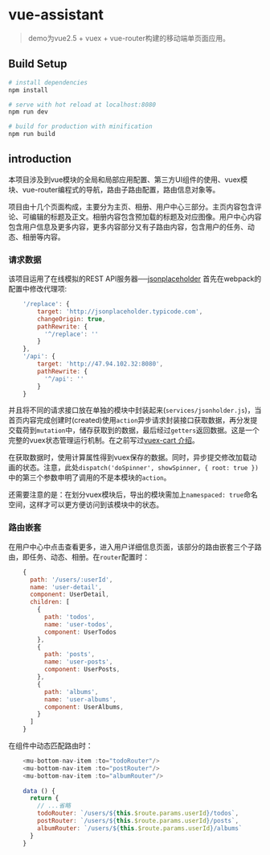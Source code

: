 # vue-assistant

> demo为vue2.5 + vuex + vue-router构建的移动端单页面应用。

## Build Setup

``` bash
# install dependencies
npm install

# serve with hot reload at localhost:8080
npm run dev

# build for production with minification
npm run build
```

## introduction
本项目涉及到vue模块的全局和局部应用配置、第三方UI组件的使用、vuex模块、vue-router编程式的导航，路由子路由配置，路由信息对象等。

项目由十几个页面构成，主要分为主页、相册、用户中心三部分。主页内容包含评论、可编辑的标题及正文。相册内容包含预加载的标题及对应图像。用户中心内容包含用户信息及更多内容，更多内容部分又有子路由内容，包含用户的任务、动态、相册等内容。

### 请求数据
该项目运用了在线模拟的REST API服务器──[jsonplaceholder](http://jsonplaceholder.typicode.com/)
首先在webpack的配置中修改代理项:
```js
    '/replace': {
        target: 'http://jsonplaceholder.typicode.com',
        changeOrigin: true,
        pathRewrite: {
          '^/replace': ''
        }
    },
    '/api': {
        target: 'http://47.94.102.32:8080',
        pathRewrite: {
          '^/api': ''
        }
    }
```
并且将不同的请求接口放在单独的模块中封装起来(`services/jsonholder.js`)，当首页内容完成创建时(created)使用`action`异步请求封装接口获取数据，再分发提交载荷到`mutation`中，储存获取到的数据，最后经过`getters`返回数据。这是一个完整的vuex状态管理运行机制。在之前写过[vuex-cart 介绍](https://corbusier.github.io/2018/04/18/vuex-cart/)。

在获取数据时，使用计算属性得到vuex保存的数据。同时，异步提交修改加载动画的状态。注意，此处`dispatch('doSpinner', showSpinner, { root: true })` 中的第三个参数申明了调用的不是本模块的`action`。

还需要注意的是：在划分vuex模块后，导出的模块需加上`namespaced: true`命名空间，这样才可以更方便访问到该模块中的状态。

### 路由嵌套
在用户中心中点击查看更多，进入用户详细信息页面，该部分的路由嵌套三个子路由，即任务、动态、相册。在`router`配置时：

```js
	{
      path: '/users/:userId',
      name: 'user-detail',
      component: UserDetail,
      children: [
        {
          path: 'todos',
          name: 'user-todos',
          component: UserTodos
        },
        {
          path: 'posts',
          name: 'user-posts',
          component: UserPosts,
        },
        {
          path: 'albums',
          name: 'user-albums',
          component: UserAlbums,
        }
      ]
    }
```
在组件中动态匹配路由时：

```js
	<mu-bottom-nav-item :to="todoRouter"/>
	<mu-bottom-nav-item :to="postRouter"/>
	<mu-bottom-nav-item :to="albumRouter"/>
	
	data () {
	  return {
		// ...省略
		todoRouter: `/users/${this.$route.params.userId}/todos`,
		postRouter: `/users/${this.$route.params.userId}/posts`,
		albumRouter: `/users/${this.$route.params.userId}/albums`
	  }
	}
```








